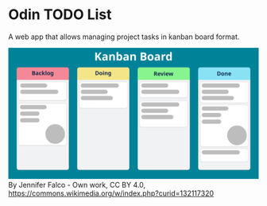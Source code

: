 # Odin TODO List

A web app that allows managing project tasks in kanban board format.

![alt text](Abstract_Kanban_Board.png)
By Jennifer Falco - Own work, CC BY 4.0, https://commons.wikimedia.org/w/index.php?curid=132117320